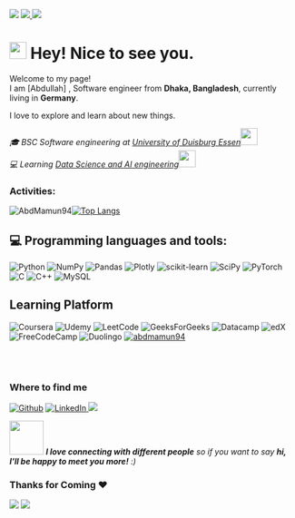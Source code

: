 
![](https://visitor-badge.glitch.me/badge?page_id=AbdMamun94.AbdMamun94) </a>
  <a href="https://github.com/AbdMamun94?tab=repositories"><img src="https://badges.pufler.dev/repos/AbdMamun94?style=flat-square&color=black&logo=github">
 <a href="https://github.com/AbdMamun94"><img src="https://img.shields.io/github/followers/AbdMamun94?style=social"></a>
</p>

<h1><img src="https://emojis.slackmojis.com/emojis/images/1531849430/4246/blob-sunglasses.gif?1531849430" width="30"/> Hey! Nice to see you.</h1>



<p>Welcome to my page! </br> I am [Abdullah] , Software engineer from <b>Dhaka, Bangladesh</b>, currently living in  <b> Germany</b>.</p>
I love to explore and learn about new things.</p>



<p><em>🎓 BSC Software engineering at <a href="http://www.unb.br"> University of Duisburg Essen</a><img src="https://media.giphy.com/media/fYSnHlufseco8Fh93Z/giphy.gif" width="30"></br>💻 Learning <a href="https://www.thoughtworks.com">Data Science and AI engineering</a /a><img src="https://media.giphy.com/media/WUlplcMpOCEmTGBtBW/giphy.gif" width="30"> 
</em></p>




### Activities:

<img src="https://github-readme-stats.vercel.app/api?username=AbdMamun94&show_icons=true&theme=great-gatsby" alt="AbdMamun94" />[![Top Langs](https://github-readme-stats.vercel.app/api/top-langs/?username=AbdMamun94&layout=compact)](https://github.com/anuraghazra/github-readme-stats)





## :computer: Programming languages and tools: 

![Python](https://img.shields.io/badge/python-3670A0?style=for-the-badge&logo=python&logoColor=ffdd54)
![NumPy](https://img.shields.io/badge/numpy-%23013243.svg?style=for-the-badge&logo=numpy&logoColor=white)
![Pandas](https://img.shields.io/badge/pandas-%23150458.svg?style=for-the-badge&logo=pandas&logoColor=white)
![Plotly](https://img.shields.io/badge/Plotly-%233F4F75.svg?style=for-the-badge&logo=plotly&logoColor=white)
![scikit-learn](https://img.shields.io/badge/scikit--learn-%23F7931E.svg?style=for-the-badge&logo=scikit-learn&logoColor=white)
![SciPy](https://img.shields.io/badge/SciPy-%230C55A5.svg?style=for-the-badge&logo=scipy&logoColor=%white)
![PyTorch](https://img.shields.io/badge/PyTorch-%23EE4C2C.svg?style=for-the-badge&logo=PyTorch&logoColor=white)
![C](https://img.shields.io/badge/c-%2300599C.svg?style=for-the-badge&logo=c&logoColor=white)
![C++](https://img.shields.io/badge/c++-%2300599C.svg?style=for-the-badge&logo=c%2B%2B&logoColor=white)
![MySQL](https://img.shields.io/badge/mysql-%2300f.svg?style=for-the-badge&logo=mysql&logoColor=white)



## Learning Platform

![Coursera](https://img.shields.io/badge/Coursera-%230056D2.svg?style=for-the-badge&logo=Coursera&logoColor=white)
![Udemy](https://img.shields.io/badge/Udemy-A435F0?style=for-the-badge&logo=Udemy&logoColor=white)
![LeetCode](https://img.shields.io/badge/LeetCode-000000?style=for-the-badge&logo=LeetCode&logoColor=#d16c06)
![GeeksForGeeks](https://img.shields.io/badge/GeeksforGeeks-gray?style=for-the-badge&logo=geeksforgeeks&logoColor=35914c)
![Datacamp](https://img.shields.io/badge/Datacamp-05192D?style=for-the-badge&logo=datacamp&logoColor=03E860)
![edX](https://img.shields.io/badge/edX-%2302262B.svg?style=for-the-badge&logo=edX&logoColor=white)
![FreeCodeCamp](https://img.shields.io/badge/Freecodecamp-%23123.svg?&style=for-the-badge&logo=freecodecamp&logoColor=green)
![Duolingo](https://img.shields.io/badge/Duolingo-%234DC730.svg?style=for-the-badge&logo=Duolingo&logoColor=white)
 <a href="https://kaggle.com/abdmamun94" target="blank"><img src="https://img.shields.io/badge/KAGGLE-20BEFF?&style=for-the-badge&logo=kaggle&logoColor=white" alt="abdmamun94"  /></a>

<br />
<br />

<h3>Where to find me</h3>
<p><a href="https://github.com/AbdMamun94" target="_blank"><img alt="Github" src="https://img.shields.io/badge/GitHub-%2312100E.svg?&style=for-the-badge&logo=Github&logoColor=white" /></a> <a href="https://www.linkedin.com/in/abdullah-al-mamun-9661b6211" target="_blank"><img alt="LinkedIn" src="https://img.shields.io/badge/linkedin-%230077B5.svg?&style=for-the-badge&logo=linkedin&logoColor=white" />
  <a href="mailto:abdmamun199406@gmail.com?subject=Olá%20Bruno%20Tacca"><img src="https://img.shields.io/badge/gmail-%23D14836.svg?&style=for-the-badge&logo=gmail&logoColor=white" /></a>&nbsp;&nbsp;&nbsp;&nbsp;
 
</p>

   
  

<img src="https://media.giphy.com/media/LnQjpWaON8nhr21vNW/giphy.gif" width="60"> <em><b>I love connecting with different people</b> so if you want to say <b>hi, I'll be happy to meet you more!</b> :)</em>
### Thanks for Coming ❤️ 

<img src="https://komarev.com/ghpvc/?username=AbdMamun94&style=plastic&label=Views"><img>
<img src="https://badges.pufler.dev/visits/AbdMamun94/AbdMamun94?color=black&logo=github" />
